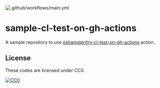 ![.github/workflows/main.yml](https://github.com/eshamster/sample-cl-test-on-gh-actions/workflows/.github/workflows/main.yml/badge.svg?event=push)

# sample-cl-test-on-gh-actions

A sample repository to use [eshamster/try-cl-test-on-gh-actions](https://github.com/eshamster/try-cl-test-on-gh-actions) action.

## License

These codes are licensed under CC0.

[![CC0](http://i.creativecommons.org/p/zero/1.0/88x31.png "CC0")](http://creativecommons.org/publicdomain/zero/1.0/deed.ja)
